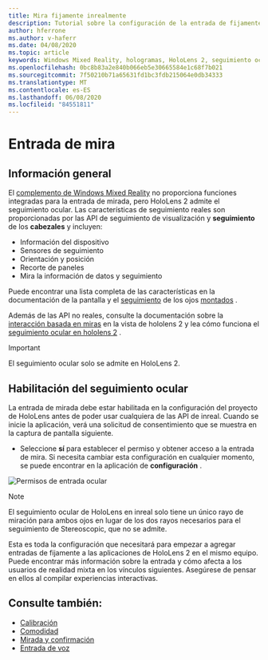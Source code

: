 ```yaml
---
title: Mira fijamente inrealmente
description: Tutorial sobre la configuración de la entrada de fijamente para HoloLens y el motor no real
author: hferrone
ms.author: v-haferr
ms.date: 04/08/2020
ms.topic: article
keywords: Windows Mixed Reality, hologramas, HoloLens 2, seguimiento ocular, entrada de mirada, pantalla montada por cabeza, motor no real
ms.openlocfilehash: 0bc8b83a2e840b066eb5e30665584e1c68f7b021
ms.sourcegitcommit: 7f50210b71a65631fd1bc3fdb215064e0db34333
ms.translationtype: MT
ms.contentlocale: es-ES
ms.lasthandoff: 06/08/2020
ms.locfileid: "84551811"
---
```

# <a name="gaze-input"></a>Entrada de mira

## <a name="overview"></a>Información general

El [complemento de Windows Mixed Reality](https://docs.unrealengine.com/Platforms/VR/WMR/index.html) no proporciona funciones integradas para la entrada de mirada, pero HoloLens 2 admite el seguimiento ocular. Las características de seguimiento reales son proporcionadas por las API de seguimiento de visualización y **seguimiento** de los **cabezales** y incluyen:

- Información del dispositivo
- Sensores de seguimiento
- Orientación y posición
- Recorte de paneles
- Mira la información de datos y seguimiento

Puede encontrar una lista completa de las características en la documentación de la pantalla y el [seguimiento](https://docs.unrealengine.com/BlueprintAPI/EyeTracking/index.html) de los ojos [montados](https://docs.unrealengine.com/BlueprintAPI/Input/HeadMountedDisplay/index.html) .

Además de las API no reales, consulte la documentación sobre la [interacción basada en miras](eye-gaze-interaction.md) en la vista de hololens 2 y lea cómo funciona el [seguimiento ocular en hololens 2](https://docs.microsoft.com/windows/mixed-reality/eye-tracking) .

> [!IMPORTANT]
> El seguimiento ocular solo se admite en HoloLens 2.

## <a name="enabling-eye-tracking"></a>Habilitación del seguimiento ocular
La entrada de mirada debe estar habilitada en la configuración del proyecto de HoloLens antes de poder usar cualquiera de las API de inreal. Cuando se inicie la aplicación, verá una solicitud de consentimiento que se muestra en la captura de pantalla siguiente.

- Seleccione **sí** para establecer el permiso y obtener acceso a la entrada de mira. Si necesita cambiar esta configuración en cualquier momento, se puede encontrar en la aplicación de **configuración** .

![Permisos de entrada ocular](images/unreal/eye-input-permissions.png)

> [!NOTE] 
> El seguimiento ocular de HoloLens en inreal solo tiene un único rayo de miración para ambos ojos en lugar de los dos rayos necesarios para el seguimiento de Stereoscopic, que no se admite.

Esta es toda la configuración que necesitará para empezar a agregar entradas de fijamente a las aplicaciones de HoloLens 2 en el mismo equipo. Puede encontrar más información sobre la entrada y cómo afecta a los usuarios de realidad mixta en los vínculos siguientes. Asegúrese de pensar en ellos al compilar experiencias interactivas.

## <a name="see-also"></a>Consulte también:
* [Calibración](calibration.md)
* [Comodidad](comfort.md)
* [Mirada y confirmación](gaze-and-commit.md)
* [Entrada de voz](voice-design.md)
